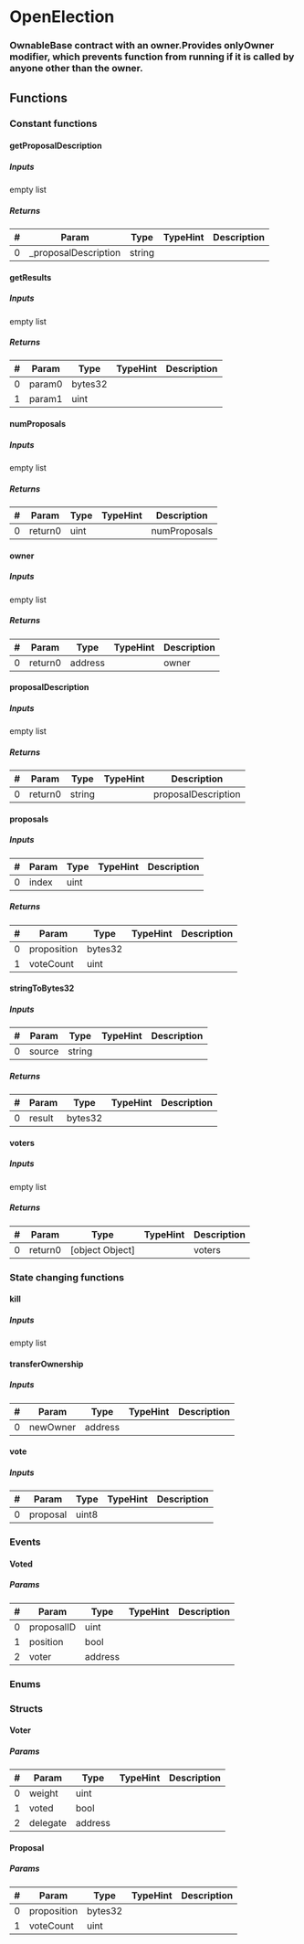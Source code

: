 












# OpenElection

### OwnableBase contract with an owner.Provides onlyOwner modifier, which prevents function from running if it is called by anyone other than the owner.



## Functions



### Constant functions

#### getProposalDescription




##### Inputs

empty list


##### Returns

|#  |Param|Type|TypeHint|Description|
|---|-----|----|--------|-----------|
|0|_proposalDescription|string|||


#### getResults




##### Inputs

empty list


##### Returns

|#  |Param|Type|TypeHint|Description|
|---|-----|----|--------|-----------|
|0|param0|bytes32|||
|1|param1|uint|||


#### numProposals




##### Inputs

empty list


##### Returns

|#  |Param|Type|TypeHint|Description|
|---|-----|----|--------|-----------|
|0|return0|uint||numProposals|


#### owner




##### Inputs

empty list


##### Returns

|#  |Param|Type|TypeHint|Description|
|---|-----|----|--------|-----------|
|0|return0|address||owner|


#### proposalDescription




##### Inputs

empty list


##### Returns

|#  |Param|Type|TypeHint|Description|
|---|-----|----|--------|-----------|
|0|return0|string||proposalDescription|


#### proposals




##### Inputs

|#  |Param|Type|TypeHint|Description|
|---|-----|----|--------|-----------|
|0|index|uint|||


##### Returns

|#  |Param|Type|TypeHint|Description|
|---|-----|----|--------|-----------|
|0|proposition|bytes32|||
|1|voteCount|uint|||


#### stringToBytes32




##### Inputs

|#  |Param|Type|TypeHint|Description|
|---|-----|----|--------|-----------|
|0|source|string|||


##### Returns

|#  |Param|Type|TypeHint|Description|
|---|-----|----|--------|-----------|
|0|result|bytes32|||


#### voters




##### Inputs

empty list


##### Returns

|#  |Param|Type|TypeHint|Description|
|---|-----|----|--------|-----------|
|0|return0|[object Object]||voters|






### State changing functions

#### kill




##### Inputs

empty list


#### transferOwnership




##### Inputs

|#  |Param|Type|TypeHint|Description|
|---|-----|----|--------|-----------|
|0|newOwner|address|||


#### vote




##### Inputs

|#  |Param|Type|TypeHint|Description|
|---|-----|----|--------|-----------|
|0|proposal|uint8|||






### Events

#### Voted




##### Params

|#  |Param|Type|TypeHint|Description|
|---|-----|----|--------|-----------|
|0|proposalID|uint|||
|1|position|bool|||
|2|voter|address|||





### Enums




### Structs

#### Voter




##### Params

|#  |Param|Type|TypeHint|Description|
|---|-----|----|--------|-----------|
|0|weight|uint|||
|1|voted|bool|||
|2|delegate|address|||


#### Proposal




##### Params

|#  |Param|Type|TypeHint|Description|
|---|-----|----|--------|-----------|
|0|proposition|bytes32|||
|1|voteCount|uint|||




